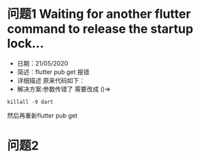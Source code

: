 # 问题1 Waiting for another flutter command to release the startup lock...

- 日期：21/05/2020
- 简述：flutter pub get 报错
- 详细描述 原来代码如下：
- 解决方案:参数传错了 需要改成 ()=>
```
killall -9 dart
```
然后再重新flutter pub get
# 问题2


